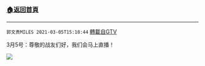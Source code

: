 ﻿###  [:house:返回首頁](https://github.com/ourhimalayas/txt)
---

`郭文贵MILES 2021-03-05T15:18:44` [轉載自GTV](https://gtv.org/web/#/UserInfo/5e596957357cc612d35a8044)

3月5号：尊敬的战友们好，我们会马上直播！

[![](https://filegroup.gtv.org/cdn-cgi/image/width=600/https://filegroup.gtv.org/group6/web/20210305/15/18/0/01423fc0bc6502a0b989db2f95303933.jpg)](https://filegroup.gtv.org/group6/web/20210305/15/18/0/c287994a898395f7254e40b06aecc4ba.mp4)